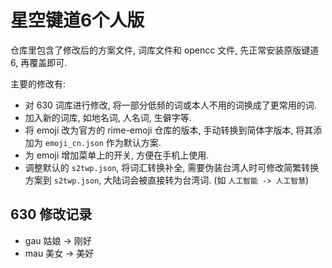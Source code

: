 # 星空键道6个人版

仓库里包含了修改后的方案文件, 词库文件和 opencc 文件, 先正常安装原版键道6, 再覆盖即可.

主要的修改有:
- 对 630 词库进行修改, 将一部分低频的词或本人不用的词换成了更常用的词.
- 加入新的词库, 如地名词, 人名词, 生僻字等.
- 将 emoji 改为官方的 rime-emoji 仓库的版本, 手动转换到简体字版本, 将其添加为 `emoji_cn.json` 作为默认方案.
- 为 emoji 增加菜单上的开关, 方便在手机上使用.
- 调整默认的 `s2twp.json`, 将词汇转换补全, 需要伪装台湾人时可修改简繁转换方案到 `s2twp.json`, 大陆词会被直接转为台湾词. (如 `人工智能 -> 人工智慧`)

## 630 修改记录

- gau 姑娘 -> 刚好
- mau 美女 -> 美好
